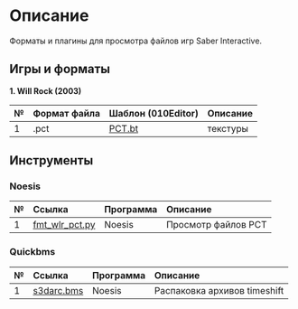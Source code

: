 # Описание

Форматы и плагины для просмотра файлов игр Saber Interactive.

## Игры и форматы

**1. Will Rock (2003)**

| № | Формат файла       | Шаблон (010Editor)     |   Описание |
| :--- | :--------- | :----------- |  :---------- | 
| 1 | .pct        | [PCT.bt](formats/010editor/PCT.bt)        | текстуры  |

## Инструменты

### Noesis  

| № | Ссылка | Программа |   Описание |
| :--- | :--------- | :----------- |  :---------- | 
| 1 | [fmt_wlr_pct.py](plugins/noesis/fmt_wlr_pct.py) | Noesis | Просмотр файлов PCT |


### Quickbms 

| № | Ссылка | Программа |   Описание |
| :--- | :--------- | :----------- |  :---------- | 
| 1 | [s3darc.bms](scripts/qbms/s3darc.bms) | Noesis | Распаковка архивов timeshift |
